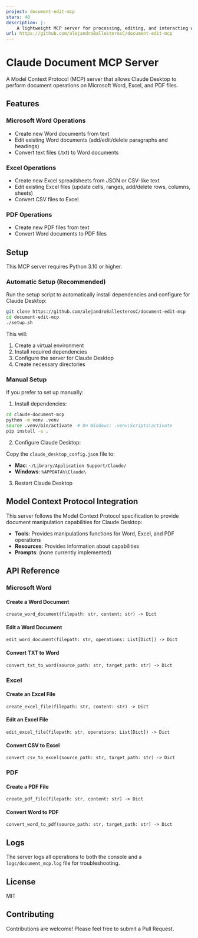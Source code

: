 ```yaml
---
project: document-edit-mcp
stars: 40
description: |-
    A lightweight MCP server for processing, editing, and interacting with PDF, Word, Excel, and CSV documents.
url: https://github.com/alejandroBallesterosC/document-edit-mcp
---
```


# Claude Document MCP Server

A Model Context Protocol (MCP) server that allows Claude Desktop to perform document operations on Microsoft Word, Excel, and PDF files.

## Features

### Microsoft Word Operations
- Create new Word documents from text
- Edit existing Word documents (add/edit/delete paragraphs and headings)
- Convert text files (.txt) to Word documents

### Excel Operations
- Create new Excel spreadsheets from JSON or CSV-like text
- Edit existing Excel files (update cells, ranges, add/delete rows, columns, sheets)
- Convert CSV files to Excel

### PDF Operations
- Create new PDF files from text
- Convert Word documents to PDF files

## Setup

This MCP server requires Python 3.10 or higher.

### Automatic Setup (Recommended)

Run the setup script to automatically install dependencies and configure for Claude Desktop:

```bash
git clone https://github.com/alejandroBallesterosC/document-edit-mcp
cd document-edit-mcp
./setup.sh
```

This will:
1. Create a virtual environment
2. Install required dependencies
3. Configure the server for Claude Desktop
4. Create necessary directories

### Manual Setup

If you prefer to set up manually:

1. Install dependencies:

```bash
cd claude-document-mcp
python -m venv .venv
source .venv/bin/activate  # On Windows: .venv\Scripts\activate
pip install -e .
```

2. Configure Claude Desktop:

Copy the `claude_desktop_config.json` file to:
- **Mac**: `~/Library/Application Support/Claude/`
- **Windows**: `%APPDATA%\Claude\`

3. Restart Claude Desktop

## Model Context Protocol Integration

This server follows the Model Context Protocol specification to provide document manipulation capabilities for Claude Desktop:

- **Tools**: Provides manipulations functions for Word, Excel, and PDF operations
- **Resources**: Provides information about capabilities
- **Prompts**: (none currently implemented)

## API Reference

### Microsoft Word

#### Create a Word Document
```
create_word_document(filepath: str, content: str) -> Dict
```

#### Edit a Word Document
```
edit_word_document(filepath: str, operations: List[Dict]) -> Dict
```

#### Convert TXT to Word
```
convert_txt_to_word(source_path: str, target_path: str) -> Dict
```

### Excel

#### Create an Excel File
```
create_excel_file(filepath: str, content: str) -> Dict
```

#### Edit an Excel File
```
edit_excel_file(filepath: str, operations: List[Dict]) -> Dict
```

#### Convert CSV to Excel
```
convert_csv_to_excel(source_path: str, target_path: str) -> Dict
```

### PDF

#### Create a PDF File
```
create_pdf_file(filepath: str, content: str) -> Dict
```

#### Convert Word to PDF
```
convert_word_to_pdf(source_path: str, target_path: str) -> Dict
```

## Logs

The server logs all operations to both the console and a `logs/document_mcp.log` file for troubleshooting.

## License

MIT

## Contributing

Contributions are welcome! Please feel free to submit a Pull Request.

